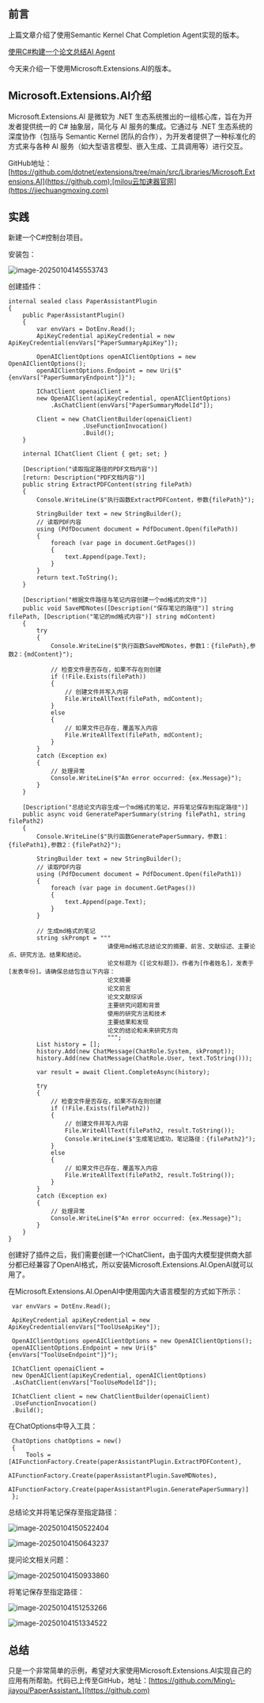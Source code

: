 
## 前言


上篇文章介绍了使用Semantic Kernel Chat Completion Agent实现的版本。


[使用C\#构建一个论文总结AI Agent](https://github.com)


今天来介绍一下使用Microsoft.Extensions.AI的版本。


## Microsoft.Extensions.AI介绍


Microsoft.Extensions.AI 是微软为 .NET 生态系统推出的一组核心库，旨在为开发者提供统一的 C\# 抽象层，简化与 AI 服务的集成。它通过与 .NET 生态系统的深度协作（包括与 Semantic Kernel 团队的合作），为开发者提供了一种标准化的方式来与各种 AI 服务（如大型语言模型、嵌入生成、工具调用等）进行交互。


GitHub地址：[https://github.com/dotnet/extensions/tree/main/src/Libraries/Microsoft.Extensions.AI](https://github.com):[milou云加速器官网](https://jiechuangmoxing.com)


## 实践


新建一个C\#控制台项目。


安装包：


![image-20250104145553743](https://img2024.cnblogs.com/blog/3288240/202501/3288240-20250104152225232-1002405359.png)


创建插件：



```
internal sealed class PaperAssistantPlugin
{
    public PaperAssistantPlugin()
    {
        var envVars = DotEnv.Read();
        ApiKeyCredential apiKeyCredential = new ApiKeyCredential(envVars["PaperSummaryApiKey"]);

        OpenAIClientOptions openAIClientOptions = new OpenAIClientOptions();
        openAIClientOptions.Endpoint = new Uri($"{envVars["PaperSummaryEndpoint"]}");

        IChatClient openaiClient =
        new OpenAIClient(apiKeyCredential, openAIClientOptions)
            .AsChatClient(envVars["PaperSummaryModelId"]);

        Client = new ChatClientBuilder(openaiClient)
                     .UseFunctionInvocation()
                     .Build();
    }

    internal IChatClient Client { get; set; }

    [Description("读取指定路径的PDF文档内容")]
    [return: Description("PDF文档内容")]
    public string ExtractPDFContent(string filePath)
    {
        Console.WriteLine($"执行函数ExtractPDFContent，参数{filePath}");

        StringBuilder text = new StringBuilder();
        // 读取PDF内容
        using (PdfDocument document = PdfDocument.Open(filePath))
        {
            foreach (var page in document.GetPages())
            {
                text.Append(page.Text);
            }
        }
        return text.ToString();
    }

    [Description("根据文件路径与笔记内容创建一个md格式的文件")]
    public void SaveMDNotes([Description("保存笔记的路径")] string filePath, [Description("笔记的md格式内容")] string mdContent)
    {
        try
        {
            Console.WriteLine($"执行函数SaveMDNotes，参数1：{filePath},参数2：{mdContent}");

            // 检查文件是否存在，如果不存在则创建
            if (!File.Exists(filePath))
            {
                // 创建文件并写入内容
                File.WriteAllText(filePath, mdContent);
            }
            else
            {
                // 如果文件已存在，覆盖写入内容
                File.WriteAllText(filePath, mdContent);
            }
        }
        catch (Exception ex)
        {
            // 处理异常
            Console.WriteLine($"An error occurred: {ex.Message}");
        }
    }

    [Description("总结论文内容生成一个md格式的笔记，并将笔记保存到指定路径")]
    public async void GeneratePaperSummary(string filePath1, string filePath2)
    {
        Console.WriteLine($"执行函数GeneratePaperSummary，参数1：{filePath1},参数2：{filePath2}");

        StringBuilder text = new StringBuilder();
        // 读取PDF内容
        using (PdfDocument document = PdfDocument.Open(filePath1))
        {
            foreach (var page in document.GetPages())
            {
                text.Append(page.Text);
            }
        }

        // 生成md格式的笔记
        string skPrompt = """
                            请使用md格式总结论文的摘要、前言、文献综述、主要论点、研究方法、结果和结论。
                            论文标题为《[论文标题]》，作者为[作者姓名]，发表于[发表年份]。请确保总结包含以下内容：
                            论文摘要
                            论文前言
                            论文文献综诉
                            主要研究问题和背景
                            使用的研究方法和技术
                            主要结果和发现
                            论文的结论和未来研究方向
                            """;
        List history = [];
        history.Add(new ChatMessage(ChatRole.System, skPrompt));
        history.Add(new ChatMessage(ChatRole.User, text.ToString()));

        var result = await Client.CompleteAsync(history);

        try
        {
            // 检查文件是否存在，如果不存在则创建
            if (!File.Exists(filePath2))
            {
                // 创建文件并写入内容
                File.WriteAllText(filePath2, result.ToString());
                Console.WriteLine($"生成笔记成功，笔记路径：{filePath2}");
            }
            else
            {
                // 如果文件已存在，覆盖写入内容
                File.WriteAllText(filePath2, result.ToString());
            }
        }
        catch (Exception ex)
        {
            // 处理异常
            Console.WriteLine($"An error occurred: {ex.Message}");
        }
    }
}

```

创建好了插件之后，我们需要创建一个IChatClient，由于国内大模型提供商大部分都已经兼容了OpenAI格式，所以安装Microsoft.Extensions.AI.OpenAI就可以用了。


在Microsoft.Extensions.AI.OpenAI中使用国内大语言模型的方式如下所示：



```
 var envVars = DotEnv.Read();

 ApiKeyCredential apiKeyCredential = new ApiKeyCredential(envVars["ToolUseApiKey"]);

 OpenAIClientOptions openAIClientOptions = new OpenAIClientOptions();
 openAIClientOptions.Endpoint = new Uri($"{envVars["ToolUseEndpoint"]}");

 IChatClient openaiClient =
 new OpenAIClient(apiKeyCredential, openAIClientOptions)
 .AsChatClient(envVars["ToolUseModelId"]);

 IChatClient client = new ChatClientBuilder(openaiClient)
 .UseFunctionInvocation()
 .Build();

```

在ChatOptions中导入工具：



```
 ChatOptions chatOptions = new()
 {
     Tools = [AIFunctionFactory.Create(paperAssistantPlugin.ExtractPDFContent),
              AIFunctionFactory.Create(paperAssistantPlugin.SaveMDNotes),
              AIFunctionFactory.Create(paperAssistantPlugin.GeneratePaperSummary)]
 };

```

总结论文并将笔记保存至指定路径：


![image-20250104150522404](https://img2024.cnblogs.com/blog/3288240/202501/3288240-20250104152225277-1969989285.png)


![image-20250104150643237](https://img2024.cnblogs.com/blog/3288240/202501/3288240-20250104152225331-433151228.png)


提问论文相关问题：


![image-20250104150933860](https://img2024.cnblogs.com/blog/3288240/202501/3288240-20250104152225273-1687851613.png)


将笔记保存至指定路径：


![image-20250104151253266](https://img2024.cnblogs.com/blog/3288240/202501/3288240-20250104152225321-1502104433.png)


![image-20250104151334522](https://img2024.cnblogs.com/blog/3288240/202501/3288240-20250104152225342-518768520.png)


## 总结


只是一个非常简单的示例，希望对大家使用Microsoft.Extensions.AI实现自己的应用有所帮助。代码已上传至GitHub，地址：[https://github.com/Ming\-jiayou/PaperAssistant。](https://github.com)


